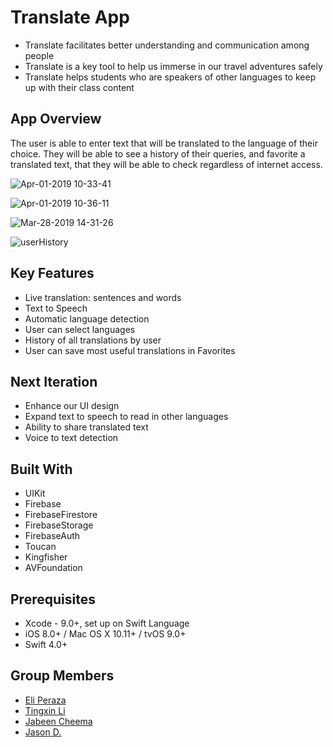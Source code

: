 # Translate App

* Translate facilitates better understanding and communication among people
* Translate is a key tool to help us immerse in our travel adventures safely 
* Translate helps students who are speakers of other languages to keep up with their class content

## App Overview
The user is able to enter text that will be translated to the language of their choice. They will be able to see a history of their queries, and favorite a translated text, that they will be able to check regardless of internet access. 


![Apr-01-2019 10-33-41](https://user-images.githubusercontent.com/43765300/55335750-b1a21700-5469-11e9-9546-b0441b6109f9.gif)

![Apr-01-2019 10-36-11](https://user-images.githubusercontent.com/43765300/55335919-06de2880-546a-11e9-8e32-bf69503bfa5f.gif)

![Mar-28-2019 14-31-26](https://user-images.githubusercontent.com/43765300/55183448-36d5b500-5166-11e9-8b75-8dfb31e0d130.gif)

![userHistory](https://user-images.githubusercontent.com/43765300/55183350-faa25480-5165-11e9-9890-8bdf8bd0e68a.gif)

## Key Features
* Live translation: sentences and words
* Text to Speech
* Automatic language detection
* User can select languages
* History of all translations by user
* User can save most useful translations in Favorites

## Next Iteration
* Enhance our UI design
* Expand text to speech to read in other languages
* Ability to share translated text 
* Voice to text detection

## Built With
* UIKit
* Firebase
* FirebaseFirestore
* FirebaseStorage
* FirebaseAuth
* Toucan
* Kingfisher
* AVFoundation 

## Prerequisites
* Xcode - 9.0+, set up on Swift Language
* iOS 8.0+ / Mac OS X 10.11+ / tvOS 9.0+
* Swift 4.0+

## Group Members
* [Eli Peraza](https://github.com/EliPeraza)
* [Tingxin Li](https://github.com/vaslee)
* [Jabeen Cheema](https://github.com/JabeenCheema)
* [Jason D.](https://github.com/JasonD4)
